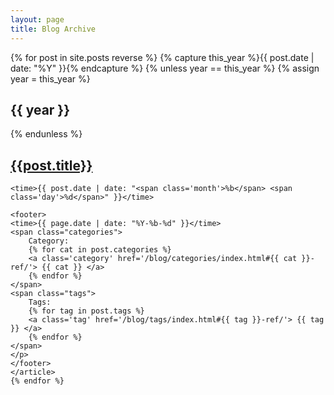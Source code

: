 ```yaml
---
layout: page
title: Blog Archive
---
```


<div id="blog-archives">
	{% for post in site.posts reverse %}
	{% capture this_year %}{{ post.date | date: "%Y" }}{% endcapture %}
	{% unless year == this_year %}
	{% assign year = this_year %}
	<h2>{{ year }}</h2>
	{% endunless %}
	<article>
	<h1><a href='{{ post.url }}'>{{post.title}}</a></h1>

	<time>{{ post.date | date: "<span class='month'>%b</span> <span class='day'>%d</span>" }}</time>
	
	<footer>
	<time>{{ page.date | date: "%Y-%b-%d" }}</time>
	<span class="categories">
		Category:
		{% for cat in post.categories %}
		<a class='category' href='/blog/categories/index.html#{{ cat }}-ref/'> {{ cat }} </a>
		{% endfor %}
	</span>
	<span class="tags">
		Tags:
		{% for tag in post.tags %}
		<a class='tag' href='/blog/tags/index.html#{{ tag }}-ref/'> {{ tag }} </a>
		{% endfor %}
	</span>
	</p>
	</footer>
	</article>
	{% endfor %}
</div>
